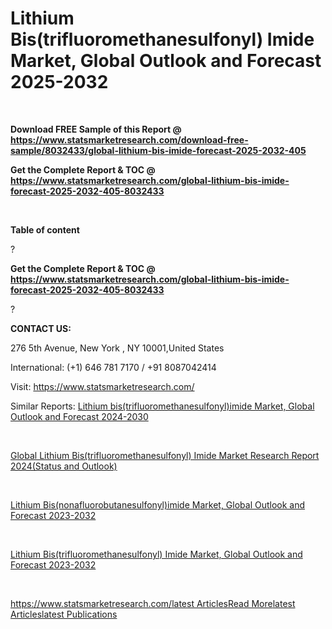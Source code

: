 <h1>Lithium Bis(trifluoromethanesulfonyl) Imide Market, Global Outlook and Forecast 2025-2032</h1><br/><p><strong>Download FREE Sample of this Report @ <a href="https://www.statsmarketresearch.com/download-free-sample/8032433/global-lithium-bis-imide-forecast-2025-2032-405">https://www.statsmarketresearch.com/download-free-sample/8032433/global-lithium-bis-imide-forecast-2025-2032-405</a></strong></p>
 
 
 
 <div><b>Get the Complete Report & TOC @ <a href="https://www.statsmarketresearch.com/global-lithium-bis-imide-forecast-2025-2032-405-8032433">https://www.statsmarketresearch.com/global-lithium-bis-imide-forecast-2025-2032-405-8032433</a></b></div>
 
 
 
 <p><br />
 
 <b>Table of content</b></p>
 
 
 
 <p>? </p>
 
 
 
 <div><b>Get the Complete Report & TOC @ <a href="https://www.statsmarketresearch.com/global-lithium-bis-imide-forecast-2025-2032-405-8032433">https://www.statsmarketresearch.com/global-lithium-bis-imide-forecast-2025-2032-405-8032433</a></b></div>
 
 
 
 <p>? </p>
 
 
 
 <p><b>CONTACT US:</b><br />
 
 276 5th Avenue, New York , NY 10001,United States<br />
 
 International: (+1) 646 781 7170 / +91 8087042414<br />
 
 Visit: <a href="https://www.statsmarketresearch.com/">https://www.statsmarketresearch.com/</a><br />
 
 Similar Reports: <a href="https://www.statsmarketresearch.com/global-lithium-bis-imide-forecast-2025-2032-405-8032433">Lithium bis(trifluoromethanesulfonyl)imide Market, Global Outlook and Forecast 2024-2030</a><br />
 
 <br />
 
 <a href="https://www.statsmarketresearch.com/global-lithium-bis-imide-forecast-2025-2032-405-8032433">Global Lithium Bis(trifluoromethanesulfonyl) Imide Market Research Report 2024(Status and Outlook)</a><br />
 
 <br />
 
 <a href="https://www.statsmarketresearch.com/global-lithium-bis-imide-forecast-2025-2032-405-8032433">Lithium Bis(nonafluorobutanesulfonyl)imide Market, Global Outlook and Forecast 2023-2032</a><br />
 
 <br />
 
 <a href="https://www.statsmarketresearch.com/global-lithium-bis-imide-forecast-2025-2032-405-8032433">Lithium Bis(trifluoromethanesulfonyl) Imide Market, Global Outlook and Forecast 2023-2032</a><br />
 
 <br />
 
 <a href="https://gyeongbokgung.com">https://www.statsmarketresearch.com/</a><a href="https://hallyeomaritime.com">latest Articles</a><a href="https://jingwansa.com">Read More</a><a href="https://nguoiviet.jp/">latest Articles</a><a href="https://www.intelmarketresearch.com/">latest Publications</a></p>